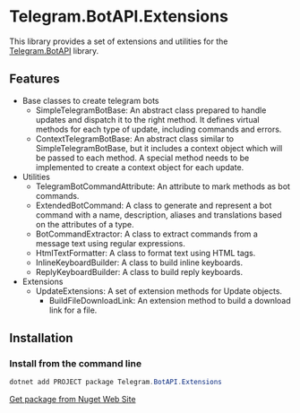 # Telegram.BotAPI.Extensions

This library provides a set of extensions and utilities for the [Telegram.BotAPI](https://github.com/Eptagone/Telegram.BotAPI) library.

## Features

- Base classes to create telegram bots
  - SimpleTelegramBotBase: An abstract class prepared to handle updates and dispatch it to the right method. It defines virtual methods for each type of update, including commands and errors.
  - ContextTelegramBotBase: An abstract class similar to SimpleTelegramBotBase, but it includes a context object which will be passed to each method. A special method needs to be implemented to create a context object for each update.
- Utilities
  - TelegramBotCommandAttribute: An attribute to mark methods as bot commands.
  - ExtendedBotCommand: A class to generate and represent a bot command with a name, description, aliases and translations based on the attributes of a type.
  - BotCommandExtractor: A class to extract commands from a message text using regular expressions.
  - HtmlTextFormatter: A class to format text using HTML tags.
  - InlineKeyboardBuilder: A class to build inline keyboards.
  - ReplyKeyboardBuilder: A class to build reply keyboards.
- Extensions
  - UpdateExtensions: A set of extension methods for Update objects.
    - BuildFileDownloadLink: An extension method to build a download link for a file.

## Installation

### Install from the command line

```PowerShell
dotnet add PROJECT package Telegram.BotAPI.Extensions
```

[Get package from Nuget Web Site](https://www.nuget.org/packages/Telegram.BotAPI.Extensions/)
